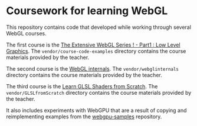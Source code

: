 # Coursework for learning WebGL

This repository contains code that developed while working through several WebGL courses.

The first course is the [The Extensive WebGL Series ! - Part1 : Low Level Graphics](https://www.udemy.com/course/the-extensive-webgl-series-part1-low-level-basics/). The `vendor/course-code-examples` directory contains the course materials provided by the teacher.

The second course is the [WebGL internals](https://www.udemy.com/course/webgl-internals/). The `vendor/webglinternals` directory contains the course materials provided by the teacher.

The third course is the [Learn GLSL Shaders from Scratch](https://www.udemy.com/course/learn-glsl-shaders-from-scratch/). The `vendor/GLSLfromScratch` directory contains the course materials provided by the teacher.

It also includes experiments with WebGPU that are a result of copying and reimplementing examples from the [webgpu-samples](https://github.com/austinEng/webgpu-samples.git) repository.
